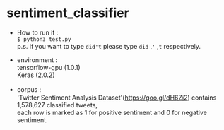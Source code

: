 # sentiment_classifier
* How to run it :<br>
`$ python3 test.py`<br>
p.s. if you want to type `did't` please type `did` ,`'` ,`t`  respectively.

* environment : <br>
tensorflow-gpu (1.0.1)<br>
Keras (2.0.2)

* corpus :　<br>
'Twitter Sentiment Analysis Dataset'(https://goo.gl/dH6Zi2) 
contains 1,578,627 classified tweets, <br>each row is marked as 1 for positive sentiment and 0 for negative sentiment.
            
